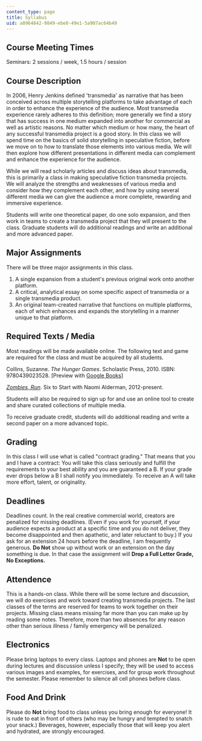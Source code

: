 ```yaml
---
content_type: page
title: Syllabus
uid: a8964842-9849-ebe0-49e1-5a907ac64b49
---
```


Course Meeting Times
--------------------

Seminars: 2 sessions / week, 1.5 hours / session

Course Description
------------------

In 2006, Henry Jenkins defined 'transmedia' as narrative that has been conceived across multiple storytelling platforms to take advantage of each in order to enhance the experience of the audience. Most transmedia experience rarely adheres to this definition; more generally we find a story that has success in one medium expanded into another for commercial as well as artistic reasons. No matter which medium or how many, the heart of any successful transmedia project is a good story. In this class we will spend time on the basics of solid storytelling in speculative fiction, before we move on to how to translate those elements into various media. We will then explore how different presentations in different media can complement and enhance the experience for the audience.

While we will read scholarly articles and discuss ideas about transmedia, this is primarily a class in making speculative fiction transmedia projects. We will analyze the strengths and weaknesses of various media and consider how they complement each other, and how by using several different media we can give the audience a more complete, rewarding and immersive experience.

Students will write one theoretical paper, do one solo expansion, and then work in teams to create a transmedia project that they will present to the class. Graduate students will do additional readings and write an additional and more advanced paper.

Major Assignments
-----------------

There will be three major assignments in this class.

1.  A single expansion from a student's previous original work onto another platform.
2.  A critical, analytical essay on some specific aspect of transmedia or a single transmedia product.
3.  An original team-created narrative that functions on multiple platforms, each of which enhances and expands the storytelling in a manner unique to that platform.

Required Texts / Media
----------------------

Most readings will be made available online. The following text and game are required for the class and must be acquired by all students.

Collins, Suzanne. _The Hunger Games_. Scholastic Press, 2010. ISBN: 9780439023528. \[Preview with [Google Books](http://books.google.com/books?id=hlb_sM1AN0gC&printsec=frontcover)\]

[_Zombies, Run_](https://www.zombiesrungame.com/). Six to Start with Naomi Alderman, 2012-present.

Students will also be required to sign up for and use an online tool to create and share curated collections of multiple media.

To receive graduate credit, students will do additional reading and write a second paper on a more advanced topic.

Grading
-------

In this class I will use what is called "contract grading." That means that you and I have a contract: You will take this class seriously and fulfill the requirements to your best ability and you are guaranteed a B. If your grade ever drops below a B I shall notify you immediately. To receive an A will take more effort, talent, or originality.

Deadlines
---------

Deadlines count. In the real creative commercial world, creators are penalized for missing deadlines. (Even if you work for yourself, if your audience expects a product at a specific time and you do not deliver, they become disappointed and then apathetic, and later reluctant to buy.) If you ask for an extension 24 hours before the deadline, I am frequently generous. **Do Not** show up without work or an extension on the day something is due. In that case the assignment will **Drop a Full Letter Grade, No Exceptions.**

Attendence
----------

This is a hands-on class. While there will be some lecture and discussion, we will do exercises and work toward creating transmedia projects. The last classes of the terms are reserved for teams to work together on their projects. Missing class means missing far more than you can make up by reading some notes. Therefore, more than two absences for any reason other than serious illness / family emergency will be penalized.

Electronics
-----------

Please bring laptops to every class. Laptops and phones are **Not** to be open during lectures and discussion unless I specify; they will be used to access various images and examples, for exercises, and for group work throughout the semester. Please remember to silence all cell phones before class.

Food And Drink
--------------

Please do **Not** bring food to class unless you bring enough for everyone! It is rude to eat in front of others (who may be hungry and tempted to snatch your snack.) Beverages, however, especially those that will keep you alert and hydrated, are strongly encouraged.